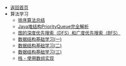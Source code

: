 - [返回首页](/README.md)
- 算法学习
    - [排序算法总结](/数据结构与算法/排序算法总结.md)
    - [Java堆结构PriorityQueue完全解析](/数据结构与算法/Java堆结构PriorityQueue完全解析.md)
    - [图的深度优先搜索（DFS）和广度优先搜索（BFS）](/数据结构与算法/图的深度优先搜索（DFS）和广度优先搜索（BFS）.md)
    - [数据结构基础学习(一)](/数据结构与算法/数据结构基础学习(一).md)
    - [数据结构基础学习(二)](/数据结构与算法/数据结构基础学习(二).md)
    - [数据结构基础学习(三)](/数据结构与算法/数据结构基础学习(三).md)
    - [栈 - 使用数组实现](/数据结构与算法/栈-使用数组实现.md)

